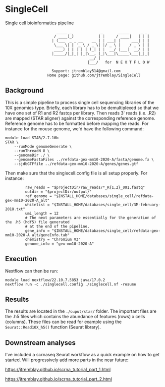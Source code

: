 # SingleCell
Single cell bioinformatics pipeline

```
                       _____ _             _       _____     _ _ 
                      / ____(_)           | |     / ____|   | | |
                     | (___  _ _ __    __ | | ___| |     ___| | |
                      \___ \| | '_ \ / _ \| |/ _ \ |    / _ \ | |
                      ____) | | | | | (_| | |  __/ |___|  __/ | |
                     |_____/|_|_| |_|\__, |_|\___|\_____\___|_|_|
                                      __/ |                      
                                     |___/   for  N E X T F L O W 
                                              
                     Support: jtremblay514@gmail.com
                   Home page: github.com/jtremblay/SingleCell
```

## Background
This is a simple pipeline to process single cell sequencing libraries of the 10X genomics type. 
Briefly, each library has to be demultiplexed so that we have one set of R1 and R2 fastqs per library.
Then reads 3' reads (i.e. .R2) are mapped (STAR aligner) against the corresponding reference genome. 
Reference genome has to be formatted before mapping the reads. For instance for the mouse genome, we'd have the following command:
```
module load STAR/2.7.10b
STAR \
    --runMode genomeGenerate \
    --runThreadN 8 \
    --genomeDir ./ \
    --genomeFastaFiles ../refdata-gex-mm10-2020-A/fasta/genome.fa \
    --sjdbGTFfile ../refdata-gex-mm10-2020-A/genes/genes.gtf
```

Then make sure that the singlecell.config file is all setup properly. For instance:
```
         raw_reads = "$projectDir/raw_reads/*_R{1,2}_001.fastq"
         outdir = "$projectDir/output/"
         ref_genome = "$INSTALL_HOME/databases/single_cell/refdata-gex-mm10-2020-A_alt"
         whitelist = "$INSTALL_HOME/databases/single_cell/3M-february-2018.txt"
         umi_length = 12
         # The next parameters are essentially for the generation of the .h5 (hdf5) file generated
         # at the end of the pipeline.
         gene_info = "$INSTALL_HOME/databases/single_cell/refdata-gex-mm10-2020-A_alt/geneInfo.tab"
         chemistry = "Chromium V3"
         genome_info = "gex-mm10-2020-A"
```

## Execution
Nextflow can then be run:
```
module load nextflow/22.10.7.5853 java/17.0.2
nextflow run -c ./singlecell.config ./singlecell.nf -resume
```

## Results
The results are located in the `./ouput/star/` folder. The important files are the .h5 files which contains the abundance of features (rows) x cells (columns).
These files can be read for example using the `Seurat::Read10X_h5()` function (Seurat library).

## Downstream analyses
I've included a scrnaseq Seurat workflow as a quick example on how to get started. Will progressively add more parts in the near future:

https://jtremblay.github.io/scrna_tutorial_part_1.html

https://jtremblay.github.io/scrna_tutorial_part_2.html


